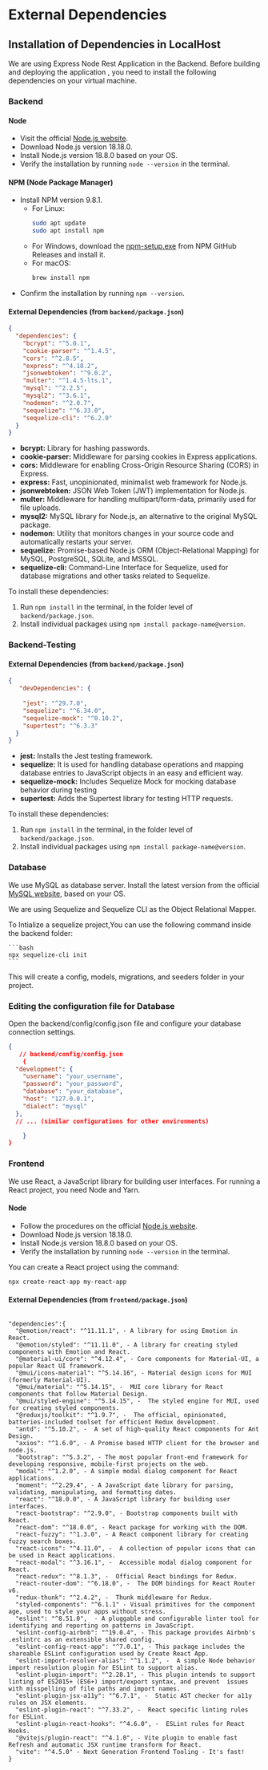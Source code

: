 # External Dependencies

## Installation of Dependencies in LocalHost

We are using Express Node Rest Application in the Backend. Before building and deploying the application , you need to install the following dependencies on your virtual machine.

### Backend

#### Node
- Visit the official [Node.js website](https://nodejs.org/).
- Download Node.js version 18.18.0.
- Install Node.js version 18.8.0 based on your OS.
- Verify the installation by running `node --version` in the terminal.

#### NPM (Node Package Manager)
- Install NPM version 9.8.1.
  - For Linux:
    ```bash
    sudo apt update
    sudo apt install npm
    ```
  - For Windows, download the [npm-setup.exe](https://github.com/npm/cli/releases) from NPM GitHub Releases and install it.
  - For macOS:
    ```bash
    brew install npm
    ```
- Confirm the installation by running `npm --version`.

#### External Dependencies (from `backend/package.json`)
```json
{
  "dependencies": {
    "bcrypt": "^5.0.1",
    "cookie-parser": "^1.4.5",
    "cors": "^2.8.5",
    "express": "^4.18.2",
    "jsonwebtoken": "^9.0.2",
    "multer": "^1.4.5-lts.1",
    "mysql": "^2.2.5",
    "mysql2": "^3.6.1",
    "nodemon": "^2.0.7",
    "sequelize": "^6.33.0",
    "sequelize-cli": "^6.2.0"
  }
}

  ```
- **bcrypt:** Library for hashing passwords.
- **cookie-parser:** Middleware for parsing cookies in Express applications.
- **cors:** Middleware for enabling Cross-Origin Resource Sharing (CORS) in Express.
- **express:** Fast, unopinionated, minimalist web framework for Node.js.
- **jsonwebtoken:** JSON Web Token (JWT) implementation for Node.js.
- **multer:** Middleware for handling multipart/form-data, primarily used for file uploads.
- **mysql2:** MySQL library for Node.js, an alternative to the original MySQL package.
- **nodemon:** Utility that monitors changes in your source code and automatically restarts your server.
- **sequelize:** Promise-based Node.js ORM (Object-Relational Mapping) for MySQL, PostgreSQL, SQLite, and MSSQL.
- **sequelize-cli:** Command-Line Interface for Sequelize, used for database migrations and other tasks related to Sequelize.


To install these dependencies:

1. Run `npm install` in the terminal, in  the folder level of `backend/package.json`.
2. Install individual packages using `npm install package-name@version`.


### Backend-Testing


#### External Dependencies (from `backend/package.json`)
```json
{
   "devDependencies": {
   
    "jest": "^29.7.0",
    "sequelize": "^6.34.0",
    "sequelize-mock": "^0.10.2",
    "supertest": "^6.3.3"
  }
}

  ```
- **jest:** Installs the Jest testing framework.
- **sequelize:**  It is used for handling database operations and mapping database entries to JavaScript objects in an easy and efficient way.
- **sequelize-mock:** Includes Sequelize Mock for mocking database behavior during testing
- **supertest:** Adds the Supertest library for testing HTTP requests.


To install these dependencies:

1. Run `npm install` in the terminal, in  the folder level of `backend/package.json`.
2. Install individual packages using `npm install package-name@version`.


### Database

We use MySQL as database server. Install the latest version from the official [MySQL website](https://dev.mysql.com/downloads/installer/), based on your OS.

We are using Sequelize and Sequelize CLI as the Object Relational Mapper.

To Intialize a sequelize project,You can use the following command inside the backend folder:

    ```bash
    npx sequelize-cli init
    ```

This will create a config, models, migrations, and seeders folder in your project.

### Editing the configuration file for Database

Open the backend/config/config.json file and configure your database connection settings.


```json
{
   // backend/config/config.json
    {
  "development": {
    "username": "your_username",
    "password": "your_password",
    "database": "your_database",
    "host": "127.0.0.1",
    "dialect": "mysql"
  },
  // ... (similar configurations for other environments)

    }
}

  ```




### Frontend

We use React, a JavaScript library for building user interfaces. For running a React project, you need Node and Yarn.

#### Node
- Follow the procedures on the official [Node.js website](https://nodejs.org/).
- Download Node.js version 18.18.0.
- Install Node.js version 18.8.0 based on your OS.
- Verify the installation by running `node --version` in the terminal.


You can create a React project using the command:

```bash
npx create-react-app my-react-app
```

#### External Dependencies (from `frontend/package.json`)
```

"dependencies":{
  "@emotion/react": "^11.11.1", - A library for using Emotion in React.
  "@emotion/styled": "^11.11.0", - A library for creating styled components with Emotion and React.
  "@material-ui/core": "^4.12.4", - Core components for Material-UI, a popular React UI framework.
  "@mui/icons-material": "^5.14.16", - Material design icons for MUI (formerly Material-UI).
  "@mui/material": "^5.14.15", -  MUI core library for React components that follow Material Design.
  "@mui/styled-engine": "^5.14.15", -  The styled engine for MUI, used for creating styled components.
  "@reduxjs/toolkit": "^1.9.7", -  The official, opinionated, batteries-included toolset for efficient Redux development.
  "antd": "^5.10.2", -  A set of high-quality React components for Ant Design.
  "axios": "^1.6.0", - A Promise based HTTP client for the browser and node.js.
  "bootstrap": "^5.3.2", - The most popular front-end framework for developing responsive, mobile-first projects on the web.
  "modal": "^1.2.0", - A simple modal dialog component for React applications.
  "moment": "^2.29.4", - A JavaScript date library for parsing, validating, manipulating, and formatting dates.
  "react": "^18.0.0", - A JavaScript library for building user interfaces.
  "react-bootstrap": "^2.9.0", - Bootstrap components built with React.
  "react-dom": "^18.0.0", - React package for working with the DOM.
  "react-fuzzy": "^1.3.0", - A React component library for creating fuzzy search boxes.
  "react-icons": "^4.11.0", -  A collection of popular icons that can be used in React applications.
  "react-modal": "^3.16.1", -  Accessible modal dialog component for React.
  "react-redux": "^8.1.3", -  Official React bindings for Redux.
  "react-router-dom": "^6.18.0", -  The DOM bindings for React Router v6.
  "redux-thunk": "^2.4.2", -  Thunk middleware for Redux.
  "styled-components": "^6.1.1" - Visual primitives for the component age, used to style your apps without stress.
  "eslint": "^8.51.0",  - A pluggable and configurable linter tool for identifying and reporting on patterns in JavaScript.
  "eslint-config-airbnb": "^19.0.4", - This package provides Airbnb's .eslintrc as an extensible shared config.
  "eslint-config-react-app": "^7.0.1", - This package includes the shareable ESLint configuration used by Create React App.
  "eslint-import-resolver-alias": "^1.1.2", -  A simple Node behavior import resolution plugin for ESLint to support alias.
  "eslint-plugin-import": "^2.28.1", - This plugin intends to support linting of ES2015+ (ES6+) import/export syntax, and prevent  issues with misspelling of file paths and import names.
  "eslint-plugin-jsx-a11y": "^6.7.1", -  Static AST checker for a11y rules on JSX elements.
  "eslint-plugin-react": "^7.33.2", -  React specific linting rules for ESLint.
  "eslint-plugin-react-hooks": "^4.6.0", -  ESLint rules for React Hooks.
  "@vitejs/plugin-react": "^4.1.0", - Vite plugin to enable fast Refresh and automatic JSX runtime transform for React.
  "vite": "^4.5.0" - Next Generation Frontend Tooling - It's fast!
}

  ```
